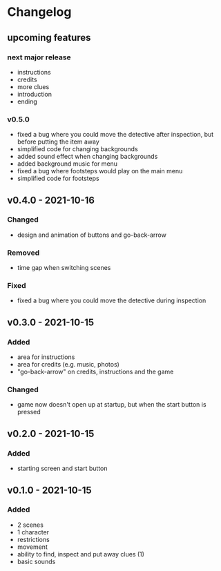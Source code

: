 # Changelog

## upcoming features
### next major release
- instructions
- credits
- more clues
- introduction
- ending

### v0.5.0
- fixed a bug where you could move the detective after inspection, but before putting the item away
- simplified code for changing backgrounds
- added sound effect when changing backgrounds
- added background music for menu
- fixed a bug where footsteps would play on the main menu
- simplified code for footsteps

## v0.4.0 - 2021-10-16
### Changed
- design and animation of buttons and go-back-arrow

### Removed
- time gap when switching scenes

### Fixed
- fixed a bug where you could move the detective during inspection

## v0.3.0 - 2021-10-15
### Added
- area for instructions
- area for credits (e.g. music, photos)
- "go-back-arrow" on credits, instructions and the game

### Changed
- game now doesn't open up at startup, but when the start button is pressed

## v0.2.0 - 2021-10-15
### Added
- starting screen and start button

## v0.1.0 - 2021-10-15
### Added
- 2 scenes
- 1 character
- restrictions
- movement
- ability to find, inspect and put away clues (1)
- basic sounds
